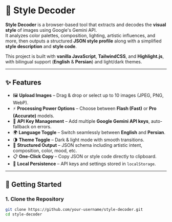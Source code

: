 # 🎨 Style Decoder

**Style Decoder** is a browser-based tool that extracts and decodes the **visual style** of images using Google's Gemini API.  
It analyzes color palettes, composition, lighting, artistic influences, and more, then outputs a structured **JSON style profile** along with a simplified **style description** and **style code**.  

This project is built with **vanilla JavaScript**, **TailwindCSS**, and **Highlight.js**, with bilingual support (**English** & **Persian**) and light/dark themes.

---

## ✨ Features

- 🖼️ **Upload Images** – Drag & drop or select up to 10 images (JPEG, PNG, WebP).  
- ⚡ **Processing Power Options** – Choose between **Flash (Fast)** or **Pro (Accurate)** models.  
- 🔑 **API Key Management** – Add multiple **Google Gemini API keys**, auto-fallback on errors.  
- 🌍 **Language Toggle** – Switch seamlessly between **English** and **Persian**.  
- 🌗 **Theme Toggle** – Dark & light mode with smooth transitions.  
- 📜 **Structured Output** – JSON schema including artistic intent, composition, color, mood, etc.  
- 📋 **One-Click Copy** – Copy JSON or style code directly to clipboard.  
- 💾 **Local Persistence** – API keys and settings stored in `localStorage`.  

---

## 🚀 Getting Started

### 1. Clone the Repository
```bash
git clone https://github.com/your-username/style-decoder.git
cd style-decoder
